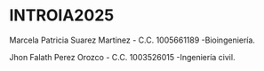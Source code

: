 # INTROIA2025
Marcela Patricia Suarez Martinez - C.C. 1005661189 -Bioingeniería.

Jhon Falath Perez Orozco - C.C. 1003526015 -Ingeniería civil.
